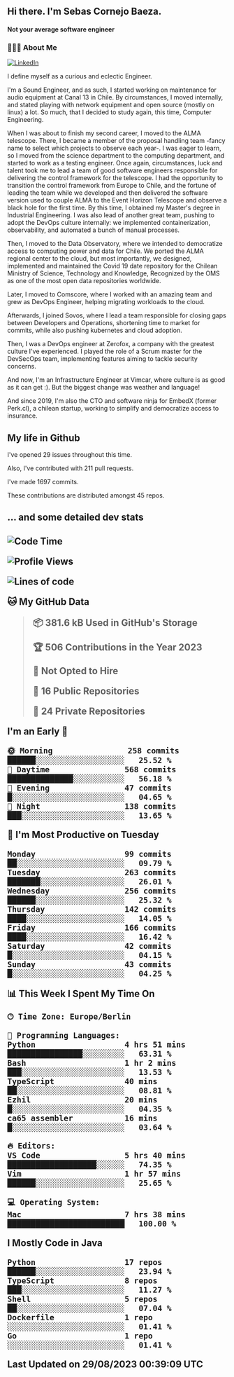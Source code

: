<h2> Hi there.  I'm Sebas Cornejo Baeza.</h2>
<h4> Not your average software engineer</h4>
<h3> 👨🏻‍💻 About Me </h3>
<a href="http://linkedin.com/in/sebastian-cornejo-baeza/"><img alt="LinkedIn" src="https://img.shields.io/badge/Sebas%20Cornejo%20-informational?style=appveyor&logo=linkedin"></a>


I define myself as a curious and eclectic Engineer.

I'm a Sound Engineer, and as such, I started working on maintenance for audio equipment at Canal 13 in Chile.
By circumstances, I moved internally, and stated playing with network equipment and open source (mostly on linux) 
a lot. So much, that I decided to study again, this time, Computer Engineering.

When I was about to finish my second career, I moved to the ALMA telescope. There, I became a member of the proposal handling team
-fancy name to select which projects to observe each year-. 
I was eager to learn, so I moved from the science department to the computing department, and started to work as 
a testing engineer. Once again, circumstances, luck and talent took me to lead a team of good software engineers 
responsible for delivering the control framework for the telescope. I had the opportunity to transition the control framework from
Europe to Chile, and the fortune of leading the team while we developed and then delivered the software
version used to couple ALMA to the Event Horizon Telescope and observe a black hole for the first time.
By this time, I obtained my Master's degree in Industrial Engineering.
I was also lead of another great team, pushing to adopt the DevOps culture internally: we implemented containerization, observability, and automated a bunch of manual processes.

Then, I moved to the Data Observatory, where we intended to democratize access to computing power
and data for Chile. We ported the ALMA regional center to the cloud, but most importantly, we designed, implemented
and maintained the Covid 19 date repository for the Chilean Ministry of Science, Technology and Knowledge, Recognized by the OMS as one of the most open
data repositories worldwide.

Later, I moved to Comscore, where I worked with an amazing team and grew as DevOps Engineer, helping migrating workloads to the cloud.

Afterwards, I joined Sovos, where I lead a team responsible for closing gaps between Developers and Operations, shortening time to market for commits, while
also pushing kubernetes and cloud adoption.

Then, I was a DevOps engineer at Zerofox, a company with the greatest culture I've experienced. I played the role of a Scrum master for the DevSecOps team,
implementing features aiming to tackle security concerns.

And now, I'm an Infrastructure Engineer at Vimcar, where culture is as good as it can get :). But the biggest change was weather and language!
 
And since 2019, I'm also the CTO and software ninja for EmbedX (former Perk.cl), a chilean startup, working to simplify and democratize access to insurance.

<h2> My life in Github </h2>

I've opened 29 issues throughout this time.

Also, I've contributed with 211 pull requests.

I've made 1697 commits.

These contributions are distributed amongst 45 repos.

<h2>... and some detailed dev stats<h2>

<!--START_SECTION:waka-->
![Code Time](http://img.shields.io/badge/Code%20Time-470%20hrs%2040%20mins-blue)

![Profile Views](http://img.shields.io/badge/Profile%20Views-0-blue)

![Lines of code](https://img.shields.io/badge/From%20Hello%20World%20I%27ve%20Written-748.8%20thousand%20lines%20of%20code-blue)

**🐱 My GitHub Data** 

> 📦 381.6 kB Used in GitHub's Storage 
 > 
> 🏆 506 Contributions in the Year 2023
 > 
> 🚫 Not Opted to Hire
 > 
> 📜 16 Public Repositories 
 > 
> 🔑 24 Private Repositories 
 > 
**I'm an Early 🐤** 

```text
🌞 Morning                258 commits         ██████░░░░░░░░░░░░░░░░░░░   25.52 % 
🌆 Daytime                568 commits         ██████████████░░░░░░░░░░░   56.18 % 
🌃 Evening                47 commits          █░░░░░░░░░░░░░░░░░░░░░░░░   04.65 % 
🌙 Night                  138 commits         ███░░░░░░░░░░░░░░░░░░░░░░   13.65 % 
```
📅 **I'm Most Productive on Tuesday** 

```text
Monday                   99 commits          ██░░░░░░░░░░░░░░░░░░░░░░░   09.79 % 
Tuesday                  263 commits         ███████░░░░░░░░░░░░░░░░░░   26.01 % 
Wednesday                256 commits         ██████░░░░░░░░░░░░░░░░░░░   25.32 % 
Thursday                 142 commits         ████░░░░░░░░░░░░░░░░░░░░░   14.05 % 
Friday                   166 commits         ████░░░░░░░░░░░░░░░░░░░░░   16.42 % 
Saturday                 42 commits          █░░░░░░░░░░░░░░░░░░░░░░░░   04.15 % 
Sunday                   43 commits          █░░░░░░░░░░░░░░░░░░░░░░░░   04.25 % 
```


📊 **This Week I Spent My Time On** 

```text
🕑︎ Time Zone: Europe/Berlin

💬 Programming Languages: 
Python                   4 hrs 51 mins       ████████████████░░░░░░░░░   63.31 % 
Bash                     1 hr 2 mins         ███░░░░░░░░░░░░░░░░░░░░░░   13.53 % 
TypeScript               40 mins             ██░░░░░░░░░░░░░░░░░░░░░░░   08.81 % 
Ezhil                    20 mins             █░░░░░░░░░░░░░░░░░░░░░░░░   04.35 % 
ca65 assembler           16 mins             █░░░░░░░░░░░░░░░░░░░░░░░░   03.64 % 

🔥 Editors: 
VS Code                  5 hrs 40 mins       ███████████████████░░░░░░   74.35 % 
Vim                      1 hr 57 mins        ██████░░░░░░░░░░░░░░░░░░░   25.65 % 

💻 Operating System: 
Mac                      7 hrs 38 mins       █████████████████████████   100.00 % 
```

**I Mostly Code in Java** 

```text
Python                   17 repos            ██████░░░░░░░░░░░░░░░░░░░   23.94 % 
TypeScript               8 repos             ███░░░░░░░░░░░░░░░░░░░░░░   11.27 % 
Shell                    5 repos             ██░░░░░░░░░░░░░░░░░░░░░░░   07.04 % 
Dockerfile               1 repo              ░░░░░░░░░░░░░░░░░░░░░░░░░   01.41 % 
Go                       1 repo              ░░░░░░░░░░░░░░░░░░░░░░░░░   01.41 % 
```




 Last Updated on 29/08/2023 00:39:09 UTC
<!--END_SECTION:waka-->
